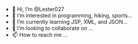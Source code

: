 - 👋 Hi, I’m @Lester027
- 👀 I’m interested in programming, hiking, sports...
- 🌱 I’m currently learning JSP, XML, and JSON...
- 💞️ I’m looking to collaborate on ...
- 📫 How to reach me ...

<!---
Lester027/Lester027 is a ✨ special ✨ repository because its `README.md` (this file) appears on your GitHub profile.
You can click the Preview link to take a look at your changes.
--->
